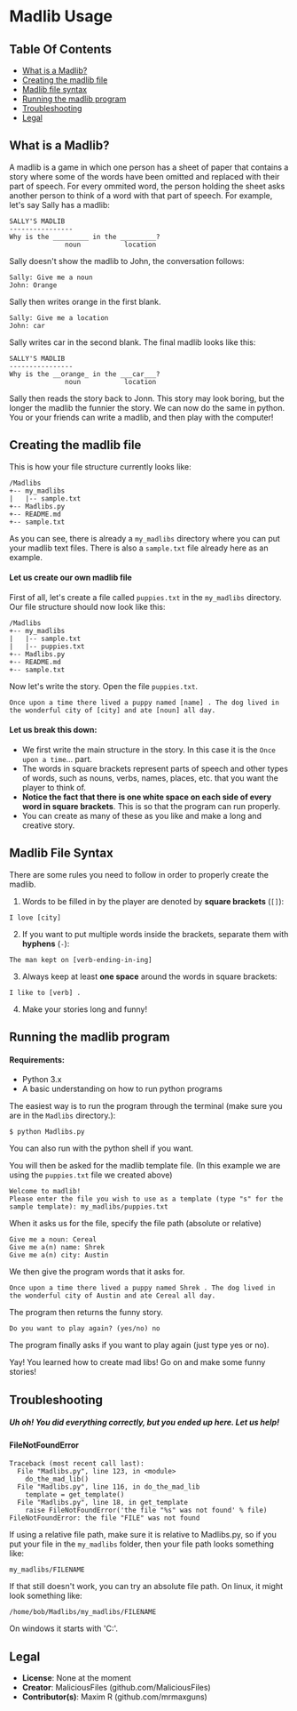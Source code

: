 # Madlib Usage

## Table Of Contents
* [What is a Madlib?](#What-is-a-madlib)
* [Creating the madlib file](#Creating-the-madlib-file)
* [Madlib file syntax](#Madlib-file-syntax)
* [Running the madlib program](#Running-the-madlib-program)
* [Troubleshooting](#Troubleshooting)
* [Legal](#Legal)

## What is a Madlib?
A madlib is a game in which one person has a sheet of paper that contains a story where some of the words have been omitted and replaced with their part of speech. For every ommited word, the person holding the sheet asks another person to think of a word with that part of speech. For example, let's say Sally has a madlib:

```
SALLY'S MADLIB
----------------
Why is the _________ in the _________?
              noun           location
```

Sally doesn't show the madlib to John, the conversation follows:

```
Sally: Give me a noun
John: Orange
```
Sally then writes orange in the first blank.

```
Sally: Give me a location
John: car
```
Sally writes car in the second blank. The final madlib looks like this:

```
SALLY'S MADLIB
----------------
Why is the __orange_ in the ___car___?
              noun           location
```
Sally then reads the story back to Jonn. This story may look boring, but the longer the madlib the funnier the story. We can now do the same in python. You or your friends can write a madlib, and then play with the computer!

## Creating the madlib file
This is how your file structure currently looks like:
```
/Madlibs
+-- my_madlibs
|   |-- sample.txt
+-- Madlibs.py
+-- README.md
+-- sample.txt
```

As you can see, there is already a `my_madlibs` directory where you can put your madlib text files. There is also a `sample.txt` file already here as an example.

#### Let us create our own madlib file
First of all, let's create a file called `puppies.txt` in the `my_madlibs` directory. Our file structure should now look like this:
```
/Madlibs
+-- my_madlibs
|   |-- sample.txt
|   |-- puppies.txt
+-- Madlibs.py
+-- README.md
+-- sample.txt
```

Now let's write the story. Open the file `puppies.txt`.

```
Once upon a time there lived a puppy named [name] . The dog lived in the wonderful city of [city] and ate [noun] all day.
```

#### Let us break this down:
* We first write the main structure in the story. In this case it is the `Once upon a time`... part.
* The words in square brackets represent parts of speech and other types of words, such as nouns, verbs, names, places, etc. that you want the player to think of.
* **Notice the fact that there is one white space on each side of every word in square brackets**. This is so that the program can run properly.
* You can create as many of these as you like and make a long and creative story.

## Madlib File Syntax
There are some rules you need to follow in order to properly create the madlib.

1. Words to be filled in by the player are denoted by **square brackets** (`[]`):
  ```
  I love [city]
  ```
2. If you want to put multiple words inside the brackets, separate them with **hyphens** (`-`):
  ```
  The man kept on [verb-ending-in-ing]
  ```
3. Always keep at least **one space** around the words in square brackets:
  ```
  I like to [verb] .
  ```
4. Make your stories long and funny!

## Running the madlib program
#### Requirements:
* Python 3.x
* A basic understanding on how to run python programs

The easiest way is to run the program through the terminal (make sure you are in the `Madlibs` directory.):
```
$ python Madlibs.py
```
You can also run with the python shell if you want.

You will then be asked for the madlib template file. (In this example we are using the `puppies.txt` file we created above)

```
Welcome to madlib!
Please enter the file you wish to use as a template (type "s" for the sample template): my_madlibs/puppies.txt
```

When it asks us for the file, specify the file path (absolute or relative)

```
Give me a noun: Cereal
Give me a(n) name: Shrek
Give me a(n) city: Austin
```
We then give the program words that it asks for.

```
Once upon a time there lived a puppy named Shrek . The dog lived in the wonderful city of Austin and ate Cereal all day.
```
The program then returns the funny story.

```
Do you want to play again? (yes/no) no
```
The program finally asks if you want to play again (just type yes or no).

Yay! You learned how to create mad libs! Go on and make some funny stories!

## Troubleshooting
##### Uh oh! You did everything correctly, but you ended up here. Let us help!

#### FileNotFoundError
```
Traceback (most recent call last):
  File "Madlibs.py", line 123, in <module>
    do_the_mad_lib()
  File "Madlibs.py", line 116, in do_the_mad_lib
    template = get_template()
  File "Madlibs.py", line 18, in get_template
    raise FileNotFoundError('the file "%s" was not found' % file)
FileNotFoundError: the file "FILE" was not found
```
If using a relative file path, make sure it is relative to Madlibs.py, so if you put your file in the `my_madlibs` folder, then your file path looks something like:
```
my_madlibs/FILENAME
```

If that still doesn't work, you can try an absolute file path.
On linux, it might look something like:
```
/home/bob/Madlibs/my_madlibs/FILENAME
```
On windows it starts with 'C:'.

## Legal
* **License**: None at the moment
* **Creator**: MaliciousFiles (github.com/MaliciousFiles)
* **Contributor(s)**: Maxim R (github.com/mrmaxguns)
